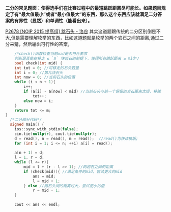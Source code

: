 
**二分的常见题面：使得选手们在比赛过程中的最短跳跃距离尽可能长。如果题目规定了有“最大值最小”或者“最小值最大”的东西，那么这个东西应该就满足二分答案的有界性（显然）和单调性（能看出来）。**

[P2678 [NOIP 2015 提高组] 跳石头 - 洛谷](https://www.luogu.com.cn/problem/P2678)
	其实这道题跟传统的二分区别倒是不大,但是需要理解枚举的东西，比如这道题就是枚举的两个岩石之间的距离,通过二分来猜，然后输出可行性的答案，
```cpp 
	/*check()函数检查当前mid是否符合要求
	判断是否能在移走 ≤ `m` 块岩石的前提下，使得所有跳跃距离 ≥ mid*/
	bool check(int mid) {  
    int tot = 0; //可移走的石头数量  
    int i = 0; //第几块石头  
    int now = 0; //当前石头的位置  
    while (i < n + 1){  
        i++;  
        if (a[i] - a[now] < mid) //当前石头与前一个保留的岩石距离太短，移除  
            tot++;  
        else now = i;  
    }  
    return tot <= m;  
}
  /*二分部分代码*/
  signed main() {  
    ios::sync_with_stdio(false);  
    cin.tie(nullptr), cout.tie(nullptr);  
    d = read(), n = read(), m = read();  //read()为快读模版;
    for (int i = 1; i <= n; ++i) a[i] = read();  
  
    a[n + 1] = d;  
    l = 1, r = d;  
    while (l <= r){  
        mid = l + (r - l >> 1); //两岩石之间的距离  
        if (check(mid)){ //满足条件的mid，尝试更大的mid  
            ans = mid;  
            l = mid + 1;  
        } else //两石头间的距离过大，尝试更小的值  
            r = mid - 1;  
    }  
  
    cout << ans << endl;
```

